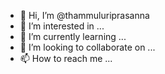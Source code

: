 - 👋 Hi, I’m @thammuluriprasanna
- 👀 I’m interested in ...
- 🌱 I’m currently learning ...
- 💞️ I’m looking to collaborate on ...
- 📫 How to reach me ...

<!---
thammuluriprasanna/thammuluriprasanna is a ✨ special ✨ repository because its `README.md` (this file) appears on your GitHub profile.
You can click the Preview link to take a look at your changes.
--->
